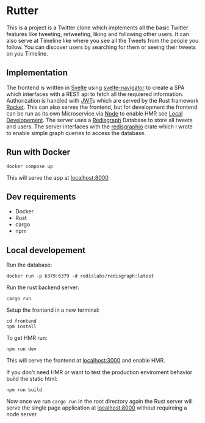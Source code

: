 # Rutter
This is a project is a Twitter clone which implements all the basic Twitter features like tweeting, retweeting, liking and following other users. It can also serve at Timeline like where you see all the Tweets from the people you follow. You can discover users by searching for them or seeing their tweets on you Timeline.

## Implementation
The frontend is written in [Svelte](https://svelte.dev/) using [svelte-navigator](https://github.com/mefechoel/svelte-navigator) to create a SPA which interfaces with a REST api to fetch all the requiered information.\
Authorization is handled with [JWT](https://jwt.io/)s which are served by the Rust framework [Rocket](https://rocket.rs). This can also serves the frontend, but for development the frontend can be run as its own Microservice via [Node](https://nodejs.org/) to enable HMR see [Local Developement](https://github.com/Threated/rutter#Local-developement).
The server uses a [Redisgraph](https://redis.io/docs/stack/graph/) Database to store all tweets and users. The server interfaces with the [redisgraphio](https://github.com/Threated/redisgraphio) crate which I wrote to enable simple graph queries to access the database.

## Run with Docker

    docker compose up
This will serve the app at [localhost:8000](http://localhost:8000)

## Dev requirements

- Docker
- Rust
- cargo
- npm


## Local developement
Run the database:

    docker run -p 6379:6379 -d redislabs/redisgraph:latest

Run the rust backend server:

    cargo run

Setup the frontend in a new terminal:

    cd frontend
    npm install

To get HMR run:

    npm run dev
This will serve the frontend at [localhost:3000](http://localhost:3000) and enable HMR.

If you don't need HMR or want to test the production enviroment behavior build the static html:

    npm run build
Now once we run `cargo run` in the root directory again the Rust server will serve the single page application at [localhost:8000](http://localhost:8000) without requireing a node server


